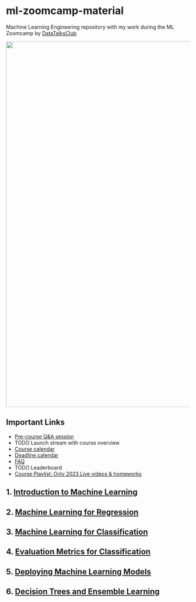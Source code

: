 # ml-zoomcamp-material
Machine Learning Engineering repository with my work during the ML Zoomcamp by [DataTalksClub](https://datatalks.club/)

<p align="center">
    <img src="https://github.com/joweyel/machine-learning-zoomcamp/blob/master/images/zoomcamp.jpg"
    width="1000px" />
</p>

## Important Links
* [Pre-course Q&A session](https://www.youtube.com/watch?v=a7phcSmuNY0)
* TODO Launch stream with course overview
* [Course calendar](https://calendar.google.com/calendar/u/0/r?cid=cGtjZ2tkbGc1OG9yb2lxa2Vwc2g4YXMzMmNAZ3JvdXAuY2FsZW5kYXIuZ29vZ2xlLmNvbQ&pli=1)
* [Deadline calendar](https://docs.google.com/spreadsheets/d/e/2PACX-1vSkEwMv5OKwCdPfW6LgqQvKk48dZjPcFDrjDstBqZfq38UPadh0Nws1b57qOVYwzAjSufKnVf7umGWH/pubhtml)
* [FAQ](https://docs.google.com/document/d/1LpPanc33QJJ6BSsyxVg-pWNMplal84TdZtq10naIhD8/edit#)
* TODO Leaderboard
* [Course Playlist: Only 2023 Live videos & homeworks](https://www.youtube.com/watch?v=a7phcSmuNY0&list=PL3MmuxUbc_hJo_PzMibLDcEGyazxYAtV0)


## 1. [Introduction to Machine Learning](01-intro)

## 2. [Machine Learning for Regression](02-regression)

## 3. [Machine Learning for Classification](03-classification)

## 4. [Evaluation Metrics for Classification](04-evaluation)

## 5. [Deploying Machine Learning Models](05-deployment)

## 6. [Decision Trees and Ensemble Learning](06-trees)